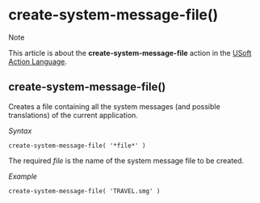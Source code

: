 # create-system-message-file()



> [!NOTE]
> This article is about the **create-system-message-file** action in the [USoft Action Language](/docs/Task%20flow/Action%20Language%20reference/USoft%20Action%20Language.md).

## **create-system-message-file()**

Creates a file containing all the system messages (and possible translations) of the current application.

*Syntax*

```
create-system-message-file( '*file*' )
```

The required *file* is the name of the system message file to be created.

*Example*

```
create-system-message-file( 'TRAVEL.smg' )
```

 